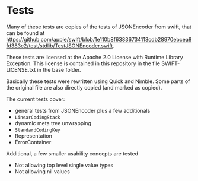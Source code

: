 #  Tests

Many of these tests are copies of the tests of JSONEncoder from swift, that can be found at https://github.com/apple/swift/blob/1e110b8f63836734113cdb28970ebcea8fd383c2/test/stdlib/TestJSONEncoder.swift.

These tests are licensed at the Apache 2.0 License with Runtime Library Exception. This license is contained in this repository in the file SWIFT-LICENSE.txt in the base folder.

Basically these tests were rewritten using Quick and Nimble. Some parts of the original file are also directly copied (and marked as copied).

The current tests cover:
 * general tests from JSONEncoder plus a few additionals
 *  `LinearCodingStack`
 * dynamic meta tree unwrapping
 * `StandardCodingKey` 
 * Representation
 * ErrorContainer
 
 Additional, a few smaller usability concepts are tested
  * Not allowing top level single value types
  * Not allowing nil values
